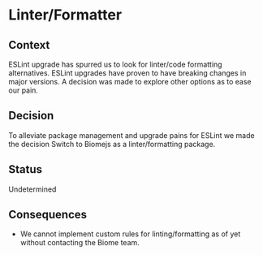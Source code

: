 # Linter/Formatter

## Context

ESLint upgrade has spurred us to look for linter/code formatting alternatives. ESLint upgrades have proven to have breaking changes in major versions. A decision was made to explore other options as to ease our pain.

## Decision

To alleviate package management and upgrade pains for ESLint we made the decision Switch to Biomejs as a linter/formatting package.

## Status

Undetermined


## Consequences

- We cannot implement custom rules for linting/formatting as of yet without contacting the Biome team.
